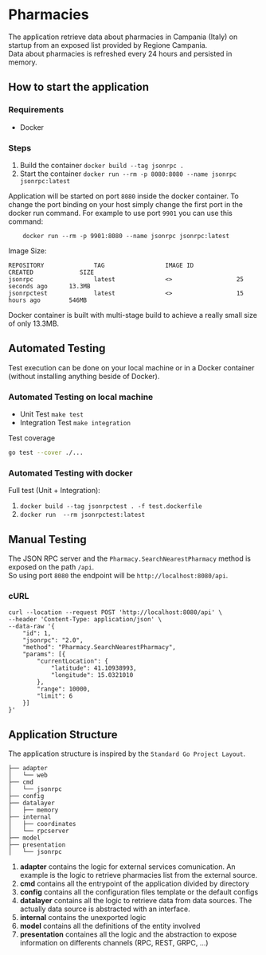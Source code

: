 # Pharmacies

The application retrieve data about pharmacies in Campania (Italy) on startup from an exposed list provided by Regione Campania.  
Data about pharmacies is refreshed every 24 hours and persisted in memory.  

## How to start the application

### Requirements
* Docker

### Steps

1. Build the container `docker build --tag jsonrpc .`
2. Start the container `docker run --rm -p 8080:8080 --name jsonrpc jsonrpc:latest`


Application will be started on port `8080` inside the docker container. To change the port binding on your host simply change the first port in the docker run command. 
For example to use port `9901` you can use this command:
```docker
    docker run --rm -p 9901:8080 --name jsonrpc jsonrpc:latest
```

Image Size:  
```
REPOSITORY              TAG                 IMAGE ID            CREATED             SIZE
jsonrpc                 latest              <>                  25 seconds ago      13.3MB
jsonrpctest             latest              <>                  15 hours ago        546MB
```
Docker container is built with multi-stage build to achieve a really small size of only 13.3MB.

## Automated Testing
Test execution can be done on your local machine or in a Docker container (without installing anything beside of Docker).  

### Automated Testing on local machine

* Unit Test `make test`
* Integration Test `make integration`

Test coverage 
```bash
go test --cover ./...
```

### Automated Testing with docker

Full test (Unit + Integration):
1. `docker build --tag jsonrpctest . -f test.dockerfile`
2. `docker run  --rm jsonrpctest:latest`

## Manual Testing

The JSON RPC server and the `Pharmacy.SearchNearestPharmacy` method is exposed on the path `/api`.  
So using port `8080` the endpoint will be `http://localhost:8080/api`.  

### cURL

```cURL
curl --location --request POST 'http://localhost:8080/api' \
--header 'Content-Type: application/json' \
--data-raw '{
    "id": 1,
    "jsonrpc": "2.0",
    "method": "Pharmacy.SearchNearestPharmacy",
    "params": [{
        "currentLocation": {
            "latitude": 41.10938993,
            "longitude": 15.0321010
        },
        "range": 10000,
        "limit": 6
    }]
}'
```

## Application Structure

The application structure is inspired by the `Standard Go Project Layout`.  

```
├── adapter
│   └── web
├── cmd
│   └── jsonrpc
├── config
├── datalayer
│   ├── memory
├── internal
│   ├── coordinates
│   └── rpcserver
├── model
├── presentation
│   └── jsonrpc
```

1. **adapter** contains the logic for external services comunication. An example is the logic to retrieve pharmacies list from the external source.
2. **cmd** contains all the entrypoint of the application divided by directory
3. **config** contains all the configuration files template or the default configs
4. **datalayer** contains all the logic to retrieve data from data sources. The actually data source is abstracted with an interface.
5. **internal** contains the unexported logic
6. **model** contains all the definitions of the entity involved
7. **presentation** containes all the logic and the abstraction to expose information on differents channels (RPC, REST, GRPC, ...)